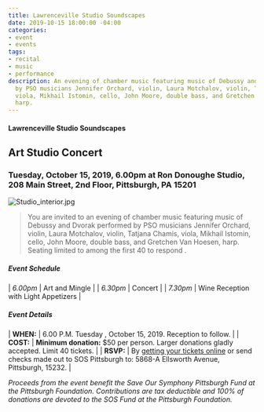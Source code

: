 ```yaml
---
title: Lawrenceville Studio Soundscapes
date: 2019-10-15 18:00:00 -04:00
categories:
- event
- events
tags:
- recital
- music
- performance
description: An evening of chamber music featuring music of Debussy and Dvorak performed
  by PSO musicians Jennifer Orchard, violin, Laura Motchalov, violin, Tatjana Chamis,
  viola, Mikhail Istomin, cello, John Moore, double bass, and Gretchen Van Hoesen,
  harp.
---
```


#### Lawrenceville Studio Soundscapes

## Art Studio Concert

### Tuesday, October 15, 2019, 6.00pm at Ron Donoughe Studio, 208 Main Street, 2nd Floor, Pittsburgh, PA 15201

![Studio_interior.jpg](/uploads/Studio_interior.jpg)

> You are invited to an evening of chamber music featuring music of Debussy and Dvorak performed by PSO musicians Jennifer Orchard, violin, Laura Motchalov, violin, Tatjana Chamis, viola, Mikhail Istomin, cello, John Moore, double bass, and Gretchen Van Hoesen, harp. Seating limited to among the first 40 to respond .

##### **Event Schedule**

| *6.00pm*  | Art and Mingle |
| *6.30pm*  | Concert |
| *7.30pm*  | Wine Reception with Light Appetizers |

##### **Event Details**

| **WHEN:**  | 6.00 P.M. Tuesday , October 15, 2019. Reception to follow.  |
| **COST:**  | **Minimum donation:** $50 per person. Larger donations gladly accepted. Limit 40 tickets. |
| **RSVP:**  | By [getting your tickets online](https://squareup.com/store/save-our-symphony-pittsburgh) or send checks made out to SOS Pittsburgh to: 5868-A Ellsworth Avenue, Pittsburgh, 15232. |

*Proceeds from the event benefit the Save Our Symphony Pittsburgh Fund at the Pittsburgh Foundation.  Contributions are tax deductible and 100% of donations are devoted to the SOS Fund at the Pittsburgh Foundation.*